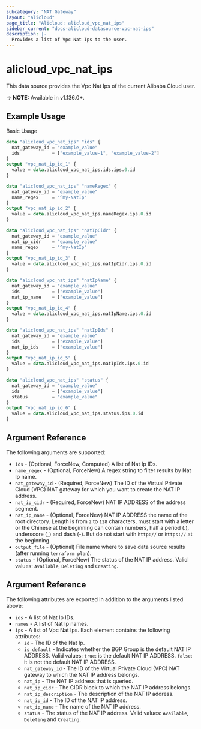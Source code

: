 ```yaml
---
subcategory: "NAT Gateway"
layout: "alicloud"
page_title: "Alicloud: alicloud_vpc_nat_ips"
sidebar_current: "docs-alicloud-datasource-vpc-nat-ips"
description: |-
  Provides a list of Vpc Nat Ips to the user.
---
```


# alicloud\_vpc\_nat\_ips

This data source provides the Vpc Nat Ips of the current Alibaba Cloud user.

-> **NOTE:** Available in v1.136.0+.

## Example Usage

Basic Usage

```terraform
data "alicloud_vpc_nat_ips" "ids" {
  nat_gateway_id = "example_value"
  ids            = ["example_value-1", "example_value-2"]
}
output "vpc_nat_ip_id_1" {
  value = data.alicloud_vpc_nat_ips.ids.ips.0.id
}

data "alicloud_vpc_nat_ips" "nameRegex" {
  nat_gateway_id = "example_value"
  name_regex     = "^my-NatIp"
}
output "vpc_nat_ip_id_2" {
  value = data.alicloud_vpc_nat_ips.nameRegex.ips.0.id
}

data "alicloud_vpc_nat_ips" "natIpCidr" {
  nat_gateway_id = "example_value"
  nat_ip_cidr    = "example_value"
  name_regex     = "^my-NatIp"
}
output "vpc_nat_ip_id_3" {
  value = data.alicloud_vpc_nat_ips.natIpCidr.ips.0.id
}

data "alicloud_vpc_nat_ips" "natIpName" {
  nat_gateway_id = "example_value"
  ids            = ["example_value"]
  nat_ip_name    = ["example_value"]
}
output "vpc_nat_ip_id_4" {
  value = data.alicloud_vpc_nat_ips.natIpName.ips.0.id
}

data "alicloud_vpc_nat_ips" "natIpIds" {
  nat_gateway_id = "example_value"
  ids            = ["example_value"]
  nat_ip_ids     = ["example_value"]
}
output "vpc_nat_ip_id_5" {
  value = data.alicloud_vpc_nat_ips.natIpIds.ips.0.id
}

data "alicloud_vpc_nat_ips" "status" {
  nat_gateway_id = "example_value"
  ids            = ["example_value"]
  status         = "example_value"
}
output "vpc_nat_ip_id_6" {
  value = data.alicloud_vpc_nat_ips.status.ips.0.id
}

```

## Argument Reference

The following arguments are supported:

* `ids` - (Optional, ForceNew, Computed)  A list of Nat Ip IDs.
* `name_regex` - (Optional, ForceNew) A regex string to filter results by Nat Ip name.
* `nat_gateway_id` - (Required, ForceNew) The ID of the Virtual Private Cloud (VPC) NAT gateway for which you want to create the NAT IP address.
* `nat_ip_cidr` - (Required, ForceNew) NAT IP ADDRESS of the address segment.
* `nat_ip_name` - (Optional, ForceNew) NAT IP ADDRESS the name of the root directory. Length is from `2` to `128` characters, must start with a letter or the Chinese at the beginning can contain numbers, half a period (.), underscore (_) and dash (-). But do not start with `http://` or `https://` at the beginning.
* `output_file` - (Optional) File name where to save data source results (after running `terraform plan`).
* `status` - (Optional, ForceNew) The status of the NAT IP address. Valid values: `Available`, `Deleting` and `Creating`.

## Argument Reference

The following attributes are exported in addition to the arguments listed above:

* `ids` - A list of Nat Ip IDs.
* `names` - A list of Nat Ip names.
* `ips` - A list of Vpc Nat Ips. Each element contains the following attributes:
	* `id` - The ID of the Nat Ip.
	* `is_default` - Indicates whether the BGP Group is the default NAT IP ADDRESS. Valid values: `true`: is the default NAT IP ADDRESS. `false`: it is not the default NAT IP ADDRESS.
	* `nat_gateway_id` - The ID of the Virtual Private Cloud (VPC) NAT gateway to which the NAT IP address belongs.
	* `nat_ip` - The NAT IP address that is queried.
	* `nat_ip_cidr` - The CIDR block to which the NAT IP address belongs.
	* `nat_ip_description` - The description of the NAT IP address.
	* `nat_ip_id` - The ID of the NAT IP address.
	* `nat_ip_name` - The name of the NAT IP address.
	* `status` - The status of the NAT IP address. Valid values: `Available`, `Deleting` and `Creating`.
